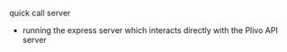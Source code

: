 quick call server

- running the express server which interacts directly with the Plivo API server	
